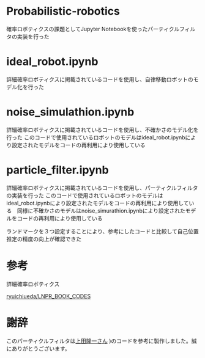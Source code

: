 # Probabilistic-robotics
確率ロボティクスの課題としてJupyter Notebookを使ったパーティクルフィルタの実装を行った

# ideal_robot.ipynb
詳細確率ロボティクスに掲載されているコードを使用し、自律移動ロボットのモデル化を行った

# noise_simulathion.ipynb
詳細確率ロボティクスに掲載されているコードを使用し、不確かさのモデル化を行った
このコードで使用されているロボットのモデルはideal_robot.ipynbにより設定されたモデルをコードの再利用により使用している

# particle_filter.ipynb
詳細確率ロボティクスに掲載されているコードを使用し、パーティクルフィルタの実装を行った
このコードで使用されているロボットのモデルはideal_robot.ipynbにより設定されたモデルをコードの再利用により使用している　同様に不確かさのモデルはnoise_simurathion.ipynbにより設定されたモデルをコードの再利用により使用している

ランドマークを３つ設定することにより、参考にしたコードと比較して自己位置推定の精度の向上が確認できた

# 参考
詳細確率ロボティクス

[ryuichiueda/LNPR_BOOK_CODES](https://github.com/ryuichiueda/LNPR_BOOK_CODES/tree/master)

# 謝辞
このパーティクルフィルタは[上田隆一さん](https://github.com/ryuichiueda/LNPR_BOOK_CODES/tree/master)
)のコードを参考に製作しました。誠にありがとうございます。


